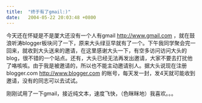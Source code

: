 ```yaml
---
title:  "终于有了gmail:)"
date:   2004-05-22 20:03:48 +0800
---
```


今天还在怀疑是不是厦大还没有一个人有gmail http://www.gmail.com ，就在鼓浪听涛blogger板块问了一下，原来大头绿豆早就有了一个。下午我同学聚会完一回来，就收到大头送来的邀请，在这里感谢大头一下，有空多访问访问大头的blog，很不错的一个站点。还有，大头已经无法再发出邀请，大家不要去打扰他了咯咳咳。由于我是被邀请的，所以也不能主动邀请别人。据大头说现在注册blogger.com http://www.blogger.com 的帐号，每天发一封，发4天就可能收到邀请，没有的同志可以去试试。  

刚刚试用了一下gmail，接近纯文本，速度飞快，（色眯眯地）我喜欢。。。  

